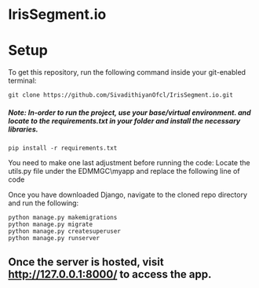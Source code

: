 # IrisSegment.io

# Setup
To get this repository, run the following command inside your git-enabled terminal:

```
git clone https://github.com/SivadithiyanOfcl/IrisSegment.io.git
```

##### Note: In-order to run the project, use your base/virtual environment. and locate to the requirements.txt in your folder and install the necessary libraries.

```
pip install -r requirements.txt
```

You need to make one last adjustment before running the code: Locate the utils.py file under the EDMMGC\myapp and replace the following line of code


Once you have downloaded Django, navigate to the cloned repo directory and run the following:

```
python manage.py makemigrations
python manage.py migrate
python manage.py createsuperuser
python manage.py runserver
```

## Once the server is hosted, visit http://127.0.0.1:8000/ to access the app.
